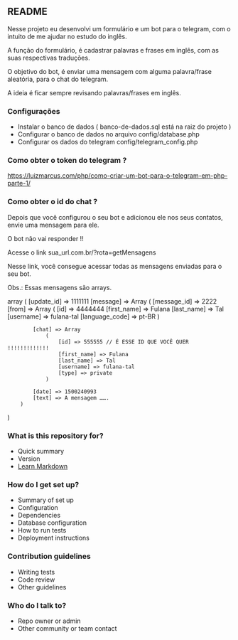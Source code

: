 ## README ##

Nesse projeto eu desenvolvi um formulário e um bot para o telegram, com o intuito de me ajudar no estudo do inglês.

A função do formulário, é cadastrar palavras e frases em inglês, com as suas respectivas traduções.

O objetivo do bot, é enviar uma mensagem com alguma palavra/frase aleatória, para o chat do telegram. 

A ideia é ficar sempre revisando palavras/frases em inglês. 

### Configurações  ###

* Instalar o banco de dados ( banco-de-dados.sql está na raiz do projeto )
* Configurar o banco de dados no arquivo config/database.php
* Configurar os dados do telegram config/telegram_config.php

### Como obter o token do telegram ? ###

https://luizmarcus.com/php/como-criar-um-bot-para-o-telegram-em-php-parte-1/

### Como obter o id do chat ? ###

Depois que você configurou o seu bot e adicionou ele nos seus contatos, envie uma mensagem para ele.

O bot não vai responder !!

Acesse o link  sua_url.com.br/?rota=getMensagens

Nesse link, você consegue acessar todas as mensagens enviadas para o seu bot.

Obs.: Essas mensagens são arrays.

  array
  (
    [update_id] => 1111111
    [message] => Array
        (
            [message_id] => 2222
            [from] => Array
                (
                    [id] => 4444444
                    [first_name] => Fulana
                    [last_name] => Tal
                    [username] => fulana-tal
                    [language_code] => pt-BR
                )

            [chat] => Array
                (
                    [id] => 555555 // É ESSE ID QUE VOCÊ QUER !!!!!!!!!!!!! 
                    [first_name] => Fulana
                    [last_name] => Tal
                    [username] => fulana-tal
                    [type] => private
                )

            [date] => 1500240993
            [text] => A mensagem …….
        )

  )


### What is this repository for? ###

* Quick summary
* Version
* [Learn Markdown](https://bitbucket.org/tutorials/markdowndemo)

### How do I get set up? ###

* Summary of set up
* Configuration
* Dependencies
* Database configuration
* How to run tests
* Deployment instructions

### Contribution guidelines ###

* Writing tests
* Code review
* Other guidelines

### Who do I talk to? ###

* Repo owner or admin
* Other community or team contact